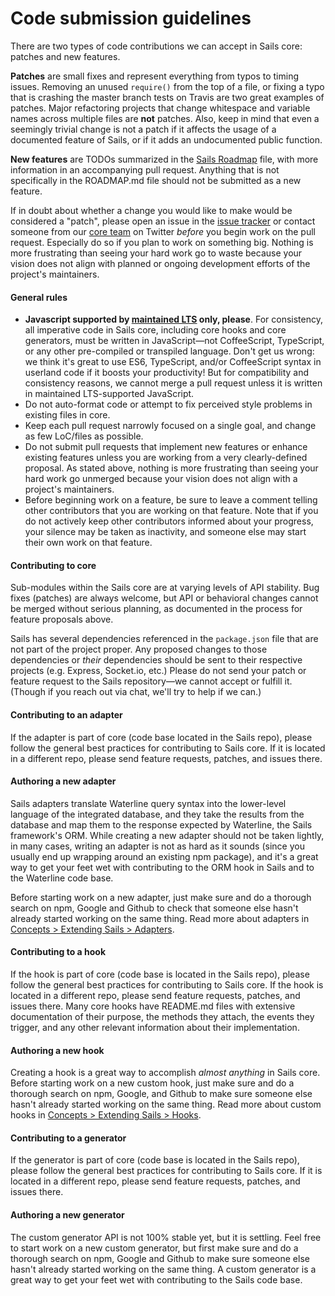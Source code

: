 # Code submission guidelines

There are two types of code contributions we can accept in Sails core:  patches and new features.

**Patches** are small fixes and represent everything from typos to timing issues.  Removing an unused `require()` from the top of a file, or fixing a typo that is crashing the master branch tests on Travis are two great examples of patches.  Major refactoring projects that change whitespace and variable names across multiple files are **not** patches.  Also, keep in mind that even a seemingly trivial change is not a patch if it affects the usage of a documented feature of Sails, or if it adds an undocumented public function.

**New features** are TODOs summarized in the [Sails Roadmap](https://github.com/balderdashy/sails/blob/master/ROADMAP.md) file, with more information in an accompanying pull request.  Anything that is not specifically in the ROADMAP.md file should not be submitted as a new feature.

If in doubt about whether a change you would like to make would be considered a "patch", please open an issue in the [issue tracker](https://github.com/balderdashy/sails/issues/new) or contact someone from our [core team](https://sailsjs.com/about) on Twitter _before_ you begin work on the pull request. Especially do so if you plan to work on something big. Nothing is more frustrating than seeing your hard work go to waste because your vision does not align with planned or ongoing development efforts of the project's maintainers.

#### General rules

- **Javascript supported by [maintained LTS](https://github.com/nodejs/Release/blob/0e0b592273104d1cca9154588092654b932659b1/README.md) only, please**.  For consistency, all imperative code in Sails core, including core hooks and core generators, must be written in JavaScript&mdash;not CoffeeScript, TypeScript, or any other pre-compiled or transpiled language.  Don't get us wrong: we think it's great to use ES6, TypeScript, and/or CoffeeScript syntax in userland code if it boosts your productivity!  But for compatibility and consistency reasons, we cannot merge a pull request unless it is written in maintained LTS-supported JavaScript.
- Do not auto-format code or attempt to fix perceived style problems in existing files in core.
- Keep each pull request narrowly focused on a single goal, and change as few LoC/files as possible.
- Do not submit pull requests that implement new features or enhance existing features unless you are working from a very clearly-defined proposal.  As stated above, nothing is more frustrating than seeing your hard work go unmerged because your vision does not align with a project's maintainers.
- Before beginning work on a feature, be sure to leave a comment telling other contributors that you are working on that feature.  Note that if you do not actively keep other contributors informed about your progress, your silence may be taken as inactivity, and someone else may start their own work on that feature.


#### Contributing to core

Sub-modules within the Sails core are at varying levels of API stability. Bug fixes (patches) are always welcome, but API or behavioral changes cannot be merged without serious planning, as documented in the process for feature proposals above.

Sails has several dependencies referenced in the `package.json` file that are not part of the project proper. Any proposed changes to those dependencies or _their_ dependencies should be sent to their respective projects (e.g. Express, Socket.io, etc.) Please do not send your patch or feature request to the Sails repository&mdash;we cannot accept or fulfill it.  (Though if you reach out via chat, we'll try to help if we can.)


#### Contributing to an adapter

If the adapter is part of core (code base located in the Sails repo), please follow the general best practices for contributing to Sails core.  If it is located in a different repo, please send feature requests, patches, and issues there.

#### Authoring a new adapter

Sails adapters translate Waterline query syntax into the lower-level language of the integrated database, and they take the results from the database and map them to the response expected by Waterline, the Sails framework's ORM.  While creating a new adapter should not be taken lightly, in many cases, writing an adapter is not as hard as it sounds (since you usually end up wrapping around an existing npm package), and it's a great way to get your feet wet with contributing to the ORM hook in Sails and to the Waterline code base.

Before starting work on a new adapter, just make sure and do a thorough search on npm, Google and Github to check that someone else hasn't already started working on the same thing.  Read more about adapters in [Concepts > Extending Sails > Adapters](https://sailsjs.com/documentation/concepts/extending-sails/adapters).


#### Contributing to a hook

If the hook is part of core (code base is located in the Sails repo), please follow the general best practices for contributing to Sails core.  If the hook is located in a different repo, please send feature requests, patches, and issues there.  Many core hooks have README.md files with extensive documentation of their purpose, the methods they attach, the events they trigger, and any other relevant information about their implementation.

#### Authoring a new hook

Creating a hook is a great way to accomplish _almost anything_ in Sails core.  Before starting work on a new custom hook, just make sure and do a thorough search on npm, Google, and Github to make sure someone else hasn't already started working on the same thing.  Read more about custom hooks in [Concepts > Extending Sails > Hooks](https://sailsjs.com/documentation/concepts/extending-sails/hooks).


#### Contributing to a generator

If the generator is part of core (code base is located in the Sails repo), please follow the general best practices for contributing to Sails core.  If it is located in a different repo, please send feature requests, patches, and issues there.


#### Authoring a new generator

The custom generator API is not 100% stable yet, but it is settling.  Feel free to start work on a new custom generator, but first make sure and do a thorough search on npm, Google and Github to make sure someone else hasn't already started working on the same thing.  A custom generator is a great way to get your feet wet with contributing to the Sails code base.

<docmeta name="displayName" value="Code submission guidelines">
